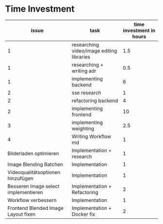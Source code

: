 # Time Investment

| issue                                | task                                      | time investment in hours |
|--------------------------------------|-------------------------------------------|--------------------------|
| 1                                    | researching video/image editing libraries | 1.5                      |
| 1                                    | researching + writing adr                 | 0.5                      |
| 1                                    | implementing backend                      | 6                        |
| 2                                    | sse research                              | 1                        |
| 2                                    | refactoring backend                       | 4                        |
| 2                                    | implementing frontend                     | 10                       |
| 3                                    | implementing weighting                    | 2.5                      |
| 4                                    | Writing Workflow md                       | 1                        |
| Bilderladen optimieren               | Implementation + research                 | 1                        |
| Image Blending Batchen               | Implementation                            | 1                        |
| Videoqualitätsoptionen hinzufügen    | Implementation                            | 1                        |
| Besseren Image select implementieren | Implementation + Refactoring              | 2                        |
| Workflow verbessern                  | Implementation                            | 1                        |
| Frontend Blended Image Layout fixen  | Implementation + Docker fix               | 2                        |